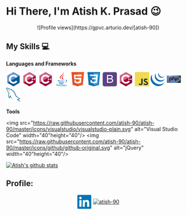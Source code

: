 # Hi There, I'm Atish K. Prasad :wink:
<p align="center">![Profile views](https://gpvc.arturio.dev/[atish-90])</p>

## My Skills :computer:

**Languages and Frameworks**

<img src="https://raw.githubusercontent.com/atish-90/atish-90/master/icons/c/c-original.svg" alt="C"    width="40" height="40">
<img src="https://raw.githubusercontent.com/atish-90/atish-90/master/icons/cplusplus/cplusplus-original.svg" alt="C++" width="40"height="40"/>
<img src="https://raw.githubusercontent.com/atish-90/atish-90/master/icons/cplusplus/cplusplus-original.svg" alt="C++" width="40"height="40"/>
<img src="https://raw.githubusercontent.com/atish-90/atish-90/master/icons/java/java-original.svg" alt="Java" width="40"height="40"/>
<img src="https://raw.githubusercontent.com/atish-90/atish-90/master/icons/html5/html5-original.svg" alt="HTML5" width="40"height="40"/>
<img src="https://raw.githubusercontent.com/atish-90/atish-90/master/icons/css3/css3-original.svg" alt="CSS3" width="40"height="40"/>
<img src="https://raw.githubusercontent.com/atish-90/atish-90/master/icons/bootstrap/bootstrap-plain.svg" alt="Bootstrap" width="40"height="40"/>
<img src="https://raw.githubusercontent.com/atish-90/atish-90/master/icons/cplusplus/cplusplus-original.svg" alt="C++" width="40"height="40"/>
<img src="https://raw.githubusercontent.com/atish-90/atish-90/master/icons/javascript/javascript-original.svg" alt="Javascript" width="40"height="40"/>
<img src="https://raw.githubusercontent.com/atish-90/atish-90/master/icons/jquery/jquery-original.svg" alt="jQuery" width="40"height="40"/>
<img src="https://raw.githubusercontent.com/atish-90/atish-90/master/icons/php/php-original.svg" alt="PHP" width="40"height="40"/>
<img src="https://raw.githubusercontent.com/atish-90/atish-90/master/icons/mysql/mysql-original.svg" alt="MYSQL" width="40"height="40"/>


**Tools**

<img src="https://raw.githubusercontent.com/atish-90/atish-90/master/icons/visualstudio/visualstudio-plain.svg" alt="Visual Studio Code" width="40"height="40"/>
<img src="https://raw.githubusercontent.com/atish-90/atish-90/master/icons/github/github-original.svg" alt="jQuery" width="40"height="40"/>



<!--<p align="center">
    <img src="https://github-readme-stats.vercel.app/api/top-langs/?username=atish-90&layout=compact&count_private=true&theme=buefy" alt="top-langs" height="180" /> <img src="https://github-readme-stats.vercel.app/api/?username=rocker2102&layout=compact&count_private=true&show_icons=true&theme=radical" alt="rocker2102" height="180" />
</p> -->

[![Atish's github stats](https://github-readme-stats.vercel.app/api?username=atish-90&show_icons=true&theme=radical)](https://github.com/atish-90/github-readme-stats)

## Profile:
<p align="center">
    <a href="https://www.linkedin.com/in/atish-kumar-prasad-471bb2157/" target="blank"><img align="center" src="https://raw.githubusercontent.com/atish-90/atish-90/master/icons/linkedin/linkedin-original.svg" alt="LinkedIn" height="40" width="40" /></a>
    <a href="https://www.hackerrank.com/atish_90" target="blank"><img align="center" src="https://raw.githubusercontent.com/atish-90/atish-90/master/icons/hackerrank/hackerrank-original.svg" alt="atish-90" height="40" width="40" /></a>
</p>